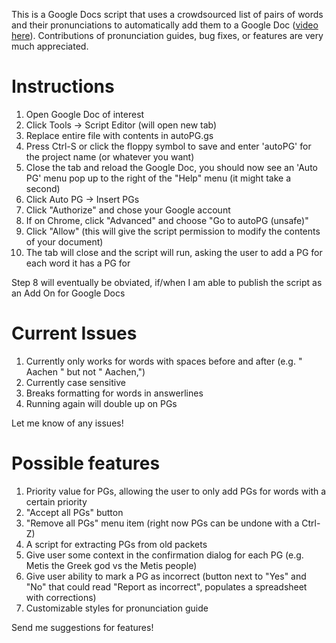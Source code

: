 This is a Google Docs script that uses a crowdsourced list of pairs of words and their pronunciations to automatically add them to a Google Doc ([video here](https://streamable.com/450b3)). Contributions of pronunciation guides, bug fixes, or features are very much appreciated.

Instructions
============
1. Open Google Doc of interest
2. Click Tools -> Script Editor (will open new tab)
3. Replace entire file with contents in autoPG.gs
4. Press Ctrl-S or click the floppy symbol to save and enter 'autoPG' for the project name (or whatever you want)
5. Close the tab and reload the Google Doc, you should now see an 'Auto PG' menu pop up to the right of the "Help" menu (it might take a second)
6. Click Auto PG -> Insert PGs
7. Click "Authorize" and chose your Google account
8. If on Chrome, click "Advanced" and choose "Go to autoPG (unsafe)"
9. Click "Allow" (this will give the script permission to modify the contents of your document)
10. The tab will close and the script will run, asking the user to add a PG for each word it has a PG for

Step 8 will eventually be obviated, if/when I am able to publish the script as an Add On for Google Docs

Current Issues
==============
1. Currently only works for words with spaces before and after (e.g. " Aachen " but not " Aachen,")
2. Currently case sensitive
3. Breaks formatting for words in answerlines
4. Running again will double up on PGs

Let me know of any issues!

Possible features
=================
1. Priority value for PGs, allowing the user to only add PGs for words with a certain priority
2. "Accept all PGs" button
3. "Remove all PGs" menu item (right now PGs can be undone with a Ctrl-Z)
4. A script for extracting PGs from old packets
5. Give user some context in the confirmation dialog for each PG (e.g. Metis the Greek god vs the Metis people)
6. Give user ability to mark a PG as incorrect (button next to "Yes" and "No" that could read "Report as incorrect", populates a spreadsheet with corrections)
7. Customizable styles for pronunciation guide

Send me suggestions for features!
